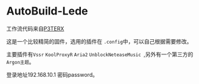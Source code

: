 # AutoBuild-Lede
工作流代码来自[P3TERX](https://github.com/P3TERX/Actions-OpenWrt)

这是一个比较精简的固件，选用的插件在 `.config`中，可以自己根据需要修改。

主要插件有`Vssr` `KoolProxyR` `Aria2` `UnblockNeteaseMusic `,另外有一个第三方的`Argon主题`。

登录地址192.168.10.1 密码password。

